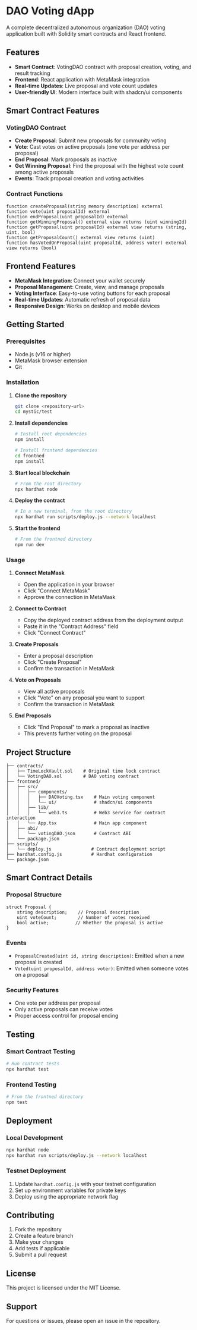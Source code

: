 # DAO Voting dApp

A complete decentralized autonomous organization (DAO) voting application built with Solidity smart contracts and React frontend.

## Features

- **Smart Contract**: VotingDAO contract with proposal creation, voting, and result tracking
- **Frontend**: React application with MetaMask integration
- **Real-time Updates**: Live proposal and vote count updates
- **User-friendly UI**: Modern interface built with shadcn/ui components

## Smart Contract Features

### VotingDAO Contract

- **Create Proposal**: Submit new proposals for community voting
- **Vote**: Cast votes on active proposals (one vote per address per proposal)
- **End Proposal**: Mark proposals as inactive
- **Get Winning Proposal**: Find the proposal with the highest vote count among active proposals
- **Events**: Track proposal creation and voting activities

### Contract Functions

```solidity
function createProposal(string memory description) external
function vote(uint proposalId) external
function endProposal(uint proposalId) external
function getWinningProposal() external view returns (uint winningId)
function getProposal(uint proposalId) external view returns (string, uint, bool)
function getProposalCount() external view returns (uint)
function hasVotedOnProposal(uint proposalId, address voter) external view returns (bool)
```

## Frontend Features

- **MetaMask Integration**: Connect your wallet securely
- **Proposal Management**: Create, view, and manage proposals
- **Voting Interface**: Easy-to-use voting buttons for each proposal
- **Real-time Updates**: Automatic refresh of proposal data
- **Responsive Design**: Works on desktop and mobile devices

## Getting Started

### Prerequisites

- Node.js (v16 or higher)
- MetaMask browser extension
- Git

### Installation

1. **Clone the repository**

   ```bash
   git clone <repository-url>
   cd mystic/test
   ```

2. **Install dependencies**

   ```bash
   # Install root dependencies
   npm install

   # Install frontend dependencies
   cd frontned
   npm install
   ```

3. **Start local blockchain**

   ```bash
   # From the root directory
   npx hardhat node
   ```

4. **Deploy the contract**

   ```bash
   # In a new terminal, from the root directory
   npx hardhat run scripts/deploy.js --network localhost
   ```

5. **Start the frontend**
   ```bash
   # From the frontned directory
   npm run dev
   ```

### Usage

1. **Connect MetaMask**

   - Open the application in your browser
   - Click "Connect MetaMask"
   - Approve the connection in MetaMask

2. **Connect to Contract**

   - Copy the deployed contract address from the deployment output
   - Paste it in the "Contract Address" field
   - Click "Connect Contract"

3. **Create Proposals**

   - Enter a proposal description
   - Click "Create Proposal"
   - Confirm the transaction in MetaMask

4. **Vote on Proposals**

   - View all active proposals
   - Click "Vote" on any proposal you want to support
   - Confirm the transaction in MetaMask

5. **End Proposals**
   - Click "End Proposal" to mark a proposal as inactive
   - This prevents further voting on the proposal

## Project Structure

```
├── contracts/
│   ├── TimeLockVault.sol    # Original time lock contract
│   └── VotingDAO.sol        # DAO voting contract
├── frontned/
│   ├── src/
│   │   ├── components/
│   │   │   ├── DAOVoting.tsx    # Main voting component
│   │   │   └── ui/              # shadcn/ui components
│   │   ├── lib/
│   │   │   └── web3.ts          # Web3 service for contract interaction
│   │   └── App.tsx              # Main app component
│   ├── abi/
│   │   └── votingDAO.json       # Contract ABI
│   └── package.json
├── scripts/
│   └── deploy.js               # Contract deployment script
├── hardhat.config.js           # Hardhat configuration
└── package.json
```

## Smart Contract Details

### Proposal Structure

```solidity
struct Proposal {
    string description;    // Proposal description
    uint voteCount;        // Number of votes received
    bool active;          // Whether the proposal is active
}
```

### Events

- `ProposalCreated(uint id, string description)`: Emitted when a new proposal is created
- `Voted(uint proposalId, address voter)`: Emitted when someone votes on a proposal

### Security Features

- One vote per address per proposal
- Only active proposals can receive votes
- Proper access control for proposal ending

## Testing

### Smart Contract Testing

```bash
# Run contract tests
npx hardhat test
```

### Frontend Testing

```bash
# From the frontned directory
npm test
```

## Deployment

### Local Development

```bash
npx hardhat node
npx hardhat run scripts/deploy.js --network localhost
```

### Testnet Deployment

1. Update `hardhat.config.js` with your testnet configuration
2. Set up environment variables for private keys
3. Deploy using the appropriate network flag

## Contributing

1. Fork the repository
2. Create a feature branch
3. Make your changes
4. Add tests if applicable
5. Submit a pull request

## License

This project is licensed under the MIT License.

## Support

For questions or issues, please open an issue in the repository.
